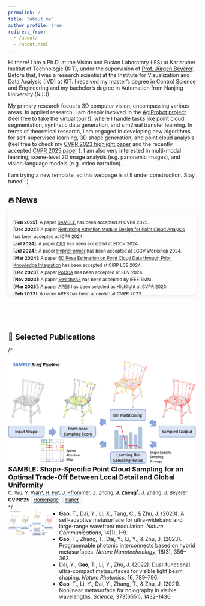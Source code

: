 ```yaml
---
permalink: /
title: "About me"
author_profile: true
redirect_from: 
  - /about/
  - /about.html
---
```


Hi there! I am a Ph.D. at the Vision and Fusion Laboratory (IES) at Karlsruher Institut of Technologie (KIT), under the supervision of [Prof. Jürgen Beyerer](https://ies.iar.kit.edu/1473_1497.php). Before that, I was a research scientist at the Institute for Visualization and Data Analysis (IVD) at KIT. I received my master’s degree in Control Science and Engineering and my bachelor’s degree in Automation from Nanjing University (NJU). 

My primary research focus is 3D computer vision, encompassing various areas. In applied research, I am deeply involved in the [AgiProbot project](https://www.wbk.kit.edu/wbkintern/Forschung/Projekte/AgiProbot/) (feel free to take the [virtual tour](https://www.wbk.kit.edu/wbkintern/Forschung/Projekte/AgiProbot/Tour/index.htm) !), where I handle tasks like point cloud segmentation, synthetic data generation, and sim2real transfer learning. In terms of theoretical research, I am engaged in developing new algorithms for self-supervised learning, 3D shape generation, and point cloud analysis (feel free to check my [CVPR 2023 highlight paper](https://arxiv.org/abs/2302.14673) and the recently accepted [CVPR 2025 paper](https://arxiv.org/abs/2504.19581) ). I am also very interested in multi-modal learning, scene-level 2D image analysis (e.g. panoramic images), and vision-language models (e.g. video narration).

I am trying a new template, so this webpage is still under construction. Stay tuned! :) 


<section id="news">
  <h2 style="font-size: 1.5em; margin-bottom: 0.5em;">🔥 News</h2>
  <div style="
      max-height: 200px;
      overflow-y: auto;
      border: none; /* 1px solid #ddd;*/
      border-radius: 12px;
      padding: 1em;
      background-color: #fdfdfd;
      box-shadow: 0 4px 12px rgba(0, 0, 0, 0.08);
  ">
    <ul style="list-style: none; padding-left: 0; font-size: 0.85em; line-height: 1.6;">
      <li><b>[Feb 2025]</b>: A paper <a href="https://stevenczwu.github.io/publication/2025-06-11-SAMBLE">SAMBLE</a> has been accepted at CVPR 2025.</li>
      <li><b>[Dec 2024]</b>: A paper <a href="https://stevenczwu.github.io/publication/2024-12-01-RethinkPoAtt">Rethinking Attention Module Design for Point Cloud Analysis</a> has been accepted at ICPR 2024.</li>
      <li><b>[Jul 2024]</b>: A paper <a href="https://stevenczwu.github.io/publication/2024-10-04-OPS">OPS</a> has been accepted at ECCV 2024.</li>
      <li><b>[Jul 2024]</b>: A paper <a href="https://stevenczwu.github.io/publication/2024-10-01-HybridFormer">HybridFormer</a> has been accepted at ECCV Workshop 2024.</li>
      <li><b>[Mar 2024]</b>: A paper <a href="https://stevenczwu.github.io/publication/2024-06-19-BoltPosePK">6D Pose Estimation on Point Cloud Data through Prior Knowledge Integration</a> has been accepted at CIRP LCE 2024.</li>
      <li><b>[Dec 2023]</b>: A paper <a href="https://stevenczwu.github.io/publication/2024-03-18-PoCCA">PoCCA</a> has been accepted at 3DV 2024.</li>
      <li><b>[Nov 2023]</b>: A paper <a href="https://stevenczwu.github.io/publication/2023-12-05-SwitchVAE">SwitchVAE</a> has been accepted by IEEE TMM.</li>
      <li><b>[Mar 2023]</b>: A paper <a href="https://stevenczwu.github.io/publication/2023-06-20-APES">APES</a> has been selected as Highlight at CVPR 2023.</li>
      <li><b>[Feb 2023]</b>: A paper <a href="https://stevenczwu.github.io/publication/2023-06-20-APES">APES</a> has been accepted at CVPR 2023.</li>
      <li><b>[Feb 2023]</b>: A paper <a href="https://stevenczwu.github.io/publication/2023-06-18-VoxAttention">VoxAttention</a> has been accepted at CVPR Workshop 2023.</li>
      <li><b>[Jan 2023]</b>: A paper <a href="https://stevenczwu.github.io/publication/2023-02-19-AgiBenchmark">SynMotor: A Benchmark Suite</a> has been selected as the Best Paper Finalist at VISAPP 2023.</li>
      <li><b>[Dec 2022]</b>: A paper <a href="https://stevenczwu.github.io/publication/2023-02-19-AgiBenchmark">SynMotor: A Benchmark Suite</a> has been accepted at VISAPP 2023.</li>
      <li><b>[Oct 2022]</b>: A paper <a href="https://stevenczwu.github.io/publication/2023-01-03-AgiPointSeg">Sim2real Transfer Learning for Point Cloud Segmentation</a> has been accepted at WACV 2023.</li>
      <li><b>[Jan 2022]</b>: A paper <a href="https://stevenczwu.github.io/publication/2022-04-06-MotorBlenderAddon">MotorFactory: A Blender Add-on</a> has been accepted at CIRP CATS 2022.</li>
      <li><b>[May 2020]</b>: A paper <a href="https://stevenczwu.github.io/publication/2020-08-26-PointEmbedding">Local Correlation-Aware Point Embedding</a> has been selected as the Best Paper Finalist at IVPR 2020.</li>
      <li><b>[May 2020]</b>: A paper <a href="https://stevenczwu.github.io/publication/2020-08-26-PointEmbedding">Local Correlation-Aware Point Embedding</a> has been accepted at IVPR 2020.</li>
    </ul>
  </div>
</section>



<p style="margin-bottom: 10px; margin-top: 100px"> 
  <span style="font-size: 144%; ">📖 <b>Selected Publications</b></span> <br /> 
</p>

/*
<div class="publication-container"> 
  <img src="../images/teasers/teaser_SAMBLE.png" />
  <div> 
    <font size="+1.5"><b>SAMBLE: Shape-Specific Point Cloud Sampling for an Optimal Trade-Off Between Local Detail and Global Uniformity</b></font> <br /> 
    <font size="-1">C. Wu, Y. Wan*, H. Fu*, J. Pfrommer, Z. Zhong, <u><b>J. Zheng</b></u><sup>†</sup>, J. Zhang, J. Beyerer</font> <br /> 
    <font size="-1"><b>CVPR'25</b> 
      <span style="border: 1px solid #b3d9ff; border-radius: 8px; padding: 2px 6px; display: inline-block;">
        <a href="publications/Samble/Samble.html" target="_blank">Homepage</a>
      </span> 
      <span style="border: 1px solid #b3d9ff; border-radius: 8px; padding: 2px 6px; display: inline-block;">
        <a href="https://arxiv.org/pdf/2504.19581" target="_blank">Paper</a>
      </span> 
    </font>
  </div>
</div>
*/

<div style="display: flex; align-items: flex-start; gap: 16px;">
  <!-- 图片 -->
  <img src="../images/teasers/teaser_SAMBLE.png" alt="teaser_SAMBLE" style="width: 120px; height: auto; border-radius: 8px;">

  <!-- 文字 -->
  <ul style="margin: 0; padding: 0; list-style-type: disc; font-size: 14px;">
    <li><b>Gao</b>, T., Dai, Y., Li, X., Tang, C., & Zhu, J. (2023). A self-adaptive metasurface for ultra-wideband and large-range wavefront modulation. <i>Nature Communications</i>, 14(1), 1–9.</li>
    <li><b>Gao</b>, T., Zhang, T., Dai, Y., Li, Y., & Zhu, J. (2023). Programmable photonic interconnects based on hybrid metasurfaces. <i>Nature Nanotechnology</i>, 18(3), 356–363.</li>
    <li>Dai, Y., <b>Gao</b>, T., Li, Y., Zhu, J. (2022). Dual-functional ultra-compact metasurfaces for visible light beam shaping. <i>Nature Photonics</i>, 16, 789–796.</li>
    <li><b>Gao</b>, T., Li, Y., Dai, Y., Zhang, T., & Zhu, J. (2021). Nonlinear metasurface for holography in visible wavelengths. <i>Science</i>, 373(6551), 1432–1436.</li>
  </ul>
</div>



